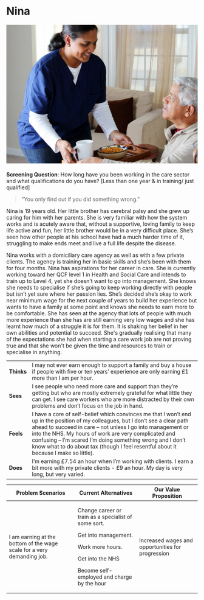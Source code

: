 # Nina

![](<../../../.gitbook/assets/image (13).png>)

**Screening Question**: How long have you been working in the care sector and what qualifications do you have? \[Less than one year & in training/ just qualified]

> "You only find out if you did something wrong."

Nina is 19 years old. Her little brother has cerebral palsy and she grew up caring for him with her parents. She is very familiar with how the system works and is acutely aware that, without a supportive, loving family to keep life active and fun, her little brother would be in a very difficult place. She’s seen how other people at his school have had a much harder time of it, struggling to make ends meet and live a full life despite the disease.

Nina works with a domiciliary care agency as well as with a few private clients. The agency is training her in basic skills and she’s been with them for four months. Nina has aspirations for her career in care. She is currently working toward her QCF level 1 in Health and Social Care and intends to train up to Level 4, yet she doesn’t want to go into management. She knows she needs to specialise if she’s going to keep working directly with people but isn’t yet sure where her passion lies. She’s decided she’s okay to work near minimum wage for the next couple of years to build her experience but wants to have a family at some point and knows she needs to earn more to be comfortable. She has seen at the agency that lots of people with much more experience than she has are still earning very low wages and she has learnt how much of a struggle it is for them. It is shaking her belief in her own abilities and potential to succeed. She's gradually realising that many of the expectations she had when starting a care work job are not proving true and that she won't be given the time and resources to train or specialise in anything.&#x20;



|            |                                                                                                                                                                                                                                                                                                                                                                                                              |
| ---------- | ------------------------------------------------------------------------------------------------------------------------------------------------------------------------------------------------------------------------------------------------------------------------------------------------------------------------------------------------------------------------------------------------------------ |
| **Thinks** | I may not ever earn enough to support a family and buy a house if people with five or ten years’ experience are only earning £1 more than I am per hour.                                                                                                                                                                                                                                                     |
| **Sees**   | I see people who need more care and support than they’re getting but who are mostly extremely grateful for what little they can get. I see care workers who are more distracted by their own problems and don’t focus on the job in hand.                                                                                                                                                                    |
| **Feels**  | I have a core of self-belief which convinces me that I won’t end up in the position of my colleagues, but I don’t see a clear path ahead to succeed in care – not unless I go into management or into the NHS. My hours of work are very complicated and confusing – I’m scared I’m doing something wrong and I don’t know what to do about tax (though I feel resentful about it because I make so little). |
| **Does**   | I’m earning £7.54 an hour when I’m working with clients. I earn a bit more with my private clients - £9 an hour. My day is very long, but very varied.                                                                                                                                                                                                                                                       |



| **Problem Scenarios**                                                  | **Current Alternatives**                                                                                                                                                               | **Our Value Proposition**                         |
| ---------------------------------------------------------------------- | -------------------------------------------------------------------------------------------------------------------------------------------------------------------------------------- | ------------------------------------------------- |
| I am earning at the bottom of the wage scale for a very demanding job. | <p>Change career or train as a specialist of some sort.</p><p>Get into management.</p><p>Work more hours.</p><p>Get into the NHS</p><p>Become self-employed and charge by the hour</p> | Increased wages and opportunities for progression |
